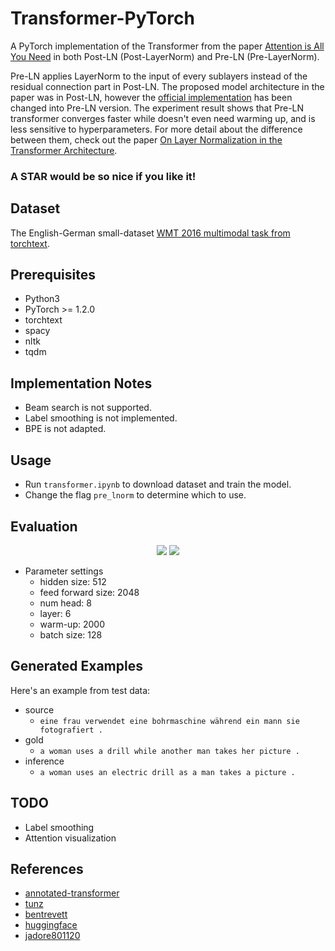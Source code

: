 # Transformer-PyTorch

A PyTorch implementation of the Transformer from the paper [Attention is All You Need](https://arxiv.org/pdf/1706.03762.pdf) in both Post-LN (Post-LayerNorm) and Pre-LN (Pre-LayerNorm).

Pre-LN applies LayerNorm to the input of every sublayers instead of the residual connection part in Post-LN. The proposed model architecture in the paper was in Post-LN, however the [official implementation](https://github.com/tensorflow/tensor2tensor/blob/master/tensor2tensor/models/transformer.py) has been changed into Pre-LN version. The experiment result shows that Pre-LN transformer converges faster while doesn't even need warming up, and is less sensitive to hyperparameters. For more detail about the difference between them, check out the paper [On Layer Normalization in the Transformer Architecture](https://openreview.net/pdf?id=B1x8anVFPr).

### A STAR would be so nice if you like it!

## Dataset

The English-German small-dataset [WMT 2016 multimodal task from torchtext](https://torchtext.readthedocs.io/en/latest/datasets.html#multi30k).

## Prerequisites

- Python3
- PyTorch >= 1.2.0
- torchtext
- spacy
- nltk
- tqdm

## Implementation Notes

- Beam search is not supported.
- Label smoothing is not implemented.
- BPE is not adapted.

## Usage

- Run ```transformer.ipynb``` to download dataset and train the model.
- Change the flag ```pre_lnorm``` to determine which to use.

## Evaluation

<p align="center">
<img src = 'https://i.imgur.com/oNo0GZT.png'>
<img src = 'https://i.imgur.com/AC3dYOf.png'>
</p>

- Parameter settings
  - hidden size: 512
  - feed forward size: 2048
  - num head: 8
  - layer: 6
  - warm-up: 2000
  - batch size: 128

## Generated Examples

Here's an example from test data:

- source
  - ```eine frau verwendet eine bohrmaschine während ein mann sie fotografiert .```
- gold
  - ```a woman uses a drill while another man takes her picture .```
- inference
  - ```a woman uses an electric drill as a man takes a picture .```

## TODO

- Label smoothing
- Attention visualization

## References

- [annotated-transformer](https://nlp.seas.harvard.edu/2018/04/03/attention.html)
- [tunz](https://github.com/tunz/transformer-pytorch)
- [bentrevett](https://github.com/bentrevett/pytorch-seq2seq)
- [huggingface](https://github.com/huggingface/transformers)
- [jadore801120](https://github.com/jadore801120/attention-is-all-you-need-pytorch)

